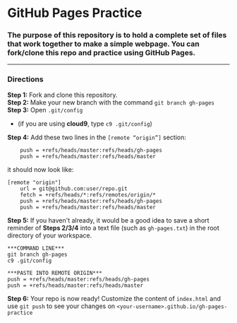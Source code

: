 # GitHub Pages Practice

### The purpose of this repository is to hold a complete set of files that work together to make a simple webpage.  You can fork/clone this repo and practice using GitHub Pages.

---

### Directions
**Step 1:** Fork and clone this repository.  
**Step 2:** Make your new branch with the command `git branch gh-pages`  
**Step 3:** Open `.git/config`  

* (if you are using **cloud9**, type `c9 .git/config`)

**Step 4:** Add these two lines in the `[remote “origin”]` section:
```
	push = +refs/heads/master:refs/heads/gh-pages
	push = +refs/heads/master:refs/heads/master
```
it should now look like:
```
[remote "origin"]
	url = git@github.com:user/repo.git
	fetch = +refs/heads/*:refs/remotes/origin/*
	push = +refs/heads/master:refs/heads/gh-pages
	push = +refs/heads/master:refs/heads/master
```
**Step 5:** If you haven't already, it would be a good idea to save a short reminder of **Steps 2/3/4** into a text file (such as `gh-pages.txt`) in the root directory of your workspace.  

```
***COMMAND LINE***
git branch gh-pages
c9 .git/config

***PASTE INTO REMOTE ORIGIN***
push = +refs/heads/master:refs/heads/gh-pages
push = +refs/heads/master:refs/heads/master
```

**Step 6:** Your repo is now ready!  Customize the content of `index.html` and use `git push` to see your changes on `<your-username>.github.io/gh-pages-practice`